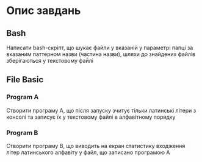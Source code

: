 # Опис завдань
## Bash
Написати bash-скріпт, що шукає файли у вказаній у параметрі папці за вказаним паттерном назви (частина назви), шляхи до знайдених файлів зберігаються у текстовому файлі
## File Basic
### Program A
Створити програму А, що після запуску зчитує тільки латинські літери з консолі та записує їх у текстовому файлі в алфавітному порядку
### Program B
Створити програму В, що виводить на екран статистику входження літер латинського алфавіту у файл, що записано програмою А